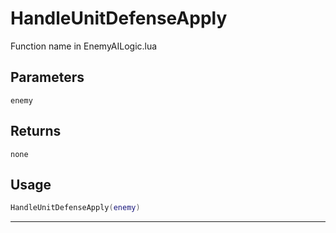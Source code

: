# HandleUnitDefenseApply
Function name in EnemyAILogic.lua
## Parameters
`enemy`
## Returns
`none`
## Usage
```lua
HandleUnitDefenseApply(enemy)
```
---
